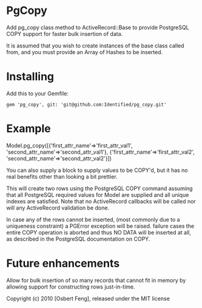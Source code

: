 PgCopy
======

Add pg_copy class method to ActiveRecord::Base to provide PostgreSQL
COPY support for faster bulk insertion of data.  

It is assumed that you wish to create instances of the base class
called from, and you must provide an Array of Hashes to be inserted.

Installing
======

Add this to your Gemfile:

```
gem 'pg_copy', git: 'git@github.com:Identified/pg_copy.git'
```

Example
=======

Model.pg_copy([{'first_attr_name'=>'first_attr_val1', 
                'second_attr_name'=>'second_attr_val1'},
               {'first_attr_name'=>'first_attr_val2',
                'second_attr_name'=>'second_attr_val2'}])

You can also supply a block to supply values to be COPY'd, but it has
no real benefits other than looking a bit prettier.

This will create two rows using the PostgreSQL COPY command assuming
that all PostgreSQL required values for Model are supplied and all
unique indexes are satisfied.  Note that no ActiveRecord callbacks
will be called nor will any ActiveRecord validation be done.

In case any of the rows cannot be inserted, (most commonly due to a
uniqueness constraint) a PGError exception will be raised.  failure
cases the entire COPY operation is aborted and thus NO DATA will be
inserted at all, as described in the PostgreSQL documentation on COPY.

Future enhancements
===================

Allow for bulk insertion of so many records that cannot fit in memory
by allowing support for constructing rows just-in-time.

Copyright (c) 2010 [Osbert Feng], released under the MIT license
